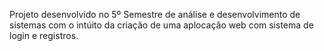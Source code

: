 Projeto desenvolvido no 5º Semestre de análise e desenvolvimento de sistemas com o intúito da criação de uma aplocação web com sistema de login e registros.
